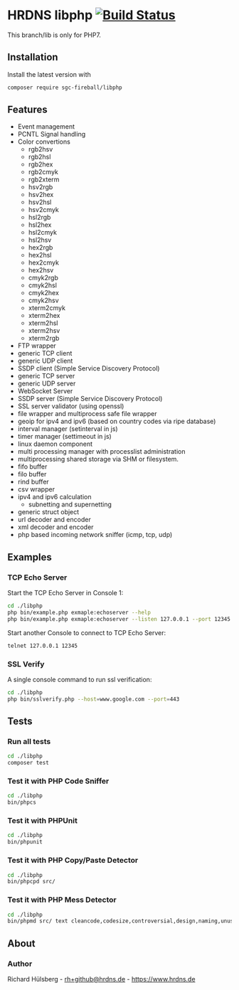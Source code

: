 # HRDNS libphp [![Build Status](https://travis-ci.org/sgc-fireball/libphp.svg)](https://travis-ci.org/sgc-fireball/libphp)

This branch/lib is only for PHP7.

## Installation

Install the latest version with

```bash
composer require sgc-fireball/libphp
```

## Features
- Event management 
- PCNTL Signal handling
- Color convertions
    - rgb2hsv
    - rgb2hsl
    - rgb2hex
    - rgb2cmyk
    - rgb2xterm
    - hsv2rgb
    - hsv2hex
    - hsv2hsl
    - hsv2cmyk
    - hsl2rgb
    - hsl2hex
    - hsl2cmyk
    - hsl2hsv
    - hex2rgb
    - hex2hsl
    - hex2cmyk
    - hex2hsv
    - cmyk2rgb
    - cmyk2hsl
    - cmyk2hex
    - cmyk2hsv
    - xterm2cmyk
    - xterm2hex
    - xterm2hsl
    - xterm2hsv
    - xterm2rgb
- FTP wrapper
- generic TCP client
- generic UDP client
- SSDP client (Simple Service Discovery Protocol)
- generic TCP server
- generic UDP server
- WebSocket Server
- SSDP server (Simple Service Discovery Protocol)
- SSL server validator (using openssl)
- file wrapper and multiprocess safe file wrapper
- geoip for ipv4 and ipv6 (based on country codes via ripe database)
- interval manager (setinterval in js)
- timer manager (settimeout in js)
- linux daemon component
- multi processing manager with processlist administration
- multiprocessing shared storage via SHM or filesystem.
- fifo buffer
- filo buffer
- rind buffer
- csv wrapper
- ipv4 and ipv6 calculation
    - subnetting and supernetting
- generic struct object
- url decoder and encoder
- xml decoder and encoder
- php based incoming network sniffer (icmp, tcp, udp)

## Examples

### TCP Echo Server
Start the TCP Echo Server in Console 1:
```bash
cd ./libphp
php bin/example.php exmaple:echoserver --help
php bin/example.php exmaple:echoserver --listen 127.0.0.1 --port 12345
```
Start another Console to connect to TCP Echo Server:
```bash
telnet 127.0.0.1 12345
```

### SSL Verify
A single console command to run ssl verification:
```bash
cd ./libphp
php bin/sslverify.php --host=www.google.com --port=443
```

## Tests

### Run all tests

```bash
cd ./libphp
composer test
```

### Test it with PHP Code Sniffer

```bash
cd ./libphp
bin/phpcs
```
   
### Test it with PHPUnit

```bash
cd ./libphp
bin/phpunit
```

### Test it with PHP Copy/Paste Detector

```bash
cd ./libphp
bin/phpcpd src/
```

### Test it with PHP Mess Detector

```bash
cd ./libphp
bin/phpmd src/ text cleancode,codesize,controversial,design,naming,unusedcode --suffixes php
```

## About

### Author

Richard Hülsberg - [rh+github@hrdns.de](mailto:rh+github@hrdns.de) - <https://www.hrdns.de>